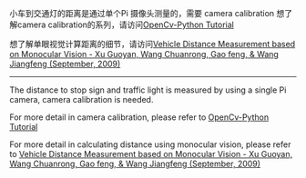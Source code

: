 
小车到交通灯的距离是通过单个Pi 摄像头测量的，需要 camera calibration
想了解camera calibration的系列，请访问[OpenCv-Python Tutorial](http://opencv-python-tutroals.readthedocs.org/en/latest/py_tutorials/py_calib3d/py_calibration/py_calibration.html)


想了解单眼视觉计算距离的细节，请访问[Vehicle Distance Measurement based on Monocular Vision - Xu Guoyan, Wang Chuanrong, Gao feng, & Wang Jiangfeng (September, 2009)](http://www.paper.edu.cn/download/downPaper/200909-748)

----
The distance to stop sign and traffic light is measured by using a single Pi camera, camera calibration is needed. 

For more detail in camera calibration, please refer to [OpenCv-Python Tutorial](http://opencv-python-tutroals.readthedocs.org/en/latest/py_tutorials/py_calib3d/py_calibration/py_calibration.html)

For more detail in calculating distance using monocular vision, please refer to [Vehicle Distance Measurement based on Monocular Vision - Xu Guoyan, Wang Chuanrong, Gao feng, & Wang Jiangfeng (September, 2009)](http://www.paper.edu.cn/download/downPaper/200909-748)
